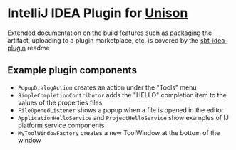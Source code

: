 # IntelliJ IDEA Plugin for [Unison](https://www.unison-lang.org/)

Extended documentation on the build features such as packaging the artifact, uploading to a plugin marketplace, 
etc. is covered by the [sbt-idea-plugin](https://github.com/JetBrains/sbt-idea-plugin) readme

## Example plugin components

- `PopupDialogAction` creates an action under the "Tools" menu
- `SimpleCompletionContributor` adds the "HELLO" completion item to the values of the properties files
- `FileOpenedListener` shows a popup when a file is opened in the editor
- `ApplicationHelloService` and `ProjectHelloService` show examples of IJ platform service components
- `MyToolWindowFactory` creates a new ToolWindow at the bottom of the window
